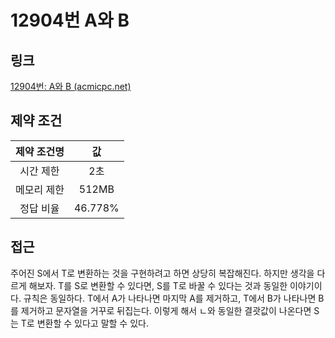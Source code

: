 # 12904번 A와 B

## 링크

[12904번: A와 B (acmicpc.net)](https://www.acmicpc.net/problem/12904)

## 제약 조건

| 제약 조건명 |   값    |
| :---------: | :-----: |
|  시간 제한  |   2초   |
| 메모리 제한 |  512MB  |
|  정답 비율  | 46.778% |

## 접근

주어진 S에서 T로 변환하는 것을 구현하려고 하면 상당히 복잡해진다. 하지만 생각을 다르게 해보자. T를 S로 변환할 수 있다면, S를 T로 바꿀 수 있다는 것과 동일한 이야기이다. 규칙은 동일하다. T에서 A가 나타나면 마지막 A를 제거하고, T에서 B가 나타나면 B를 제거하고 문자열을 거꾸로 뒤집는다. 이렇게 해서 ㄴ와 동일한 결괏값이 나온다면 S는 T로 변환할 수 있다고 말할 수 있다.
